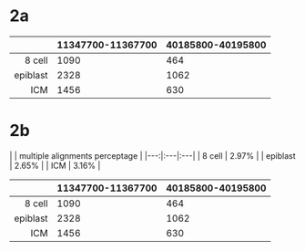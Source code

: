 # 2a

| | 11347700-11367700 | 40185800-40195800 |
|---:|:---|:---|
| 8 cell | 1090 | 464 |
| epiblast | 2328 | 1062 |
| ICM | 1456 | 630 |

# 2b

| | multiple alignments perceptage |
|---:|:---|:---|
| 8 cell | 2.97% |
| epiblast | 2.65% |
| ICM | 3.16% |


| | 11347700-11367700 | 40185800-40195800 |
|---:|:---|:---|
| 8 cell | 1090 | 464 |
| epiblast | 2328 | 1062 |
| ICM | 1456 | 630 |
